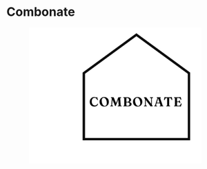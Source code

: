 # Combonate
<p align="center"><a href="https://Combonate.ru" target="_blank"><img src="https://raw.githubusercontent.com/OlyaLazareva/Combonate/main/image/logo.png" width="400"></a></p>
